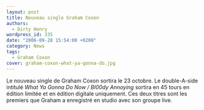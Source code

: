 ```yaml
---
layout: post
title: Nouveau single Graham Coxon
authors:
  - Dirty Henry
wordpress_id: 335
date: "2006-09-28 15:54:00 +0200"
category: News
tags:
  - Graham Coxon
cover: graham-coxon-what-ya-gonna-do.jpg
---
```


Le nouveau single de Graham Coxon sortira le 23 octobre. Le double-A-side
intitulé _What Ya Gonna Do Now / Bl00dy Annoying_ sortira en 45 tours en édition
limitée et en édition digitale uniquement. Ces deux titres sont les premiers que
Graham a enregistré en studio avec son groupe live.
